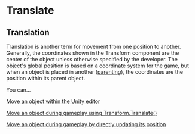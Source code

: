 # Translate

## Translation

Translation is another term for movement from one position to another. Generally, the coordinates shown in the Transform component are the center of the object unless otherwise specified by the developer. The object's global position is based on a coordinate system for the game, but when an object is placed in another \([parenting](../../create/create-game-objects/parenting.md)\), the coordinates are the position within its parent object.

You can...

[Move an object within the Unity editor](positioning.md)

[Move an object during gameplay using Transform.Translate\(\)](using-translate.md)

[Move an object during gameplay by directly updating its position](updating-position.md)

